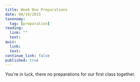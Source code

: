 ```yaml
---
title: Week One Preparations
date: 08/19/2015
taxonomy:
  tag: [preparation]
reading:
  link: ""
  text:
quiz:
  link:
  text:
continue_link: false
published: true
---
```


You're in luck, there no preparations for our first class together.
